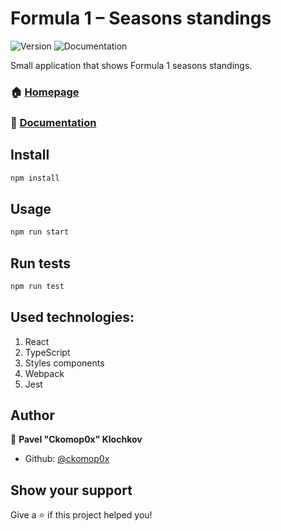 # Formula 1 – Seasons standings
![Version](https://img.shields.io/badge/version-2.2.1-blue.svg?cacheSeconds=2592000)
![Documentation](https://img.shields.io/badge/documentation-yes-brightgreen.svg)

Small application that shows Formula 1 seasons standings.  
  
### 🏠 [Homepage](https://formula-1-season-standings.paulklochkov.now.sh//)
### 📄 [Documentation](https://github.com/ckomop0x/formula-1-season-standings)

## Install

```sh
npm install
```

## Usage

```sh
npm run start
```

## Run tests

```sh
npm run test
```

## Used technologies:
1. React
2. TypeScript
3. Styles components
4. Webpack
5. Jest

## Author

👤 **Pavel "Ckomop0x" Klochkov**

* Github: [@ckomop0x](https://github.com/ckomop0x)

## Show your support

Give a ⭐️ if this project helped you!
